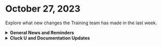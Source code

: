 # October 27, 2023

Explore what new changes the Training team has made in the last week.

<details>

<summary><strong>General News and Reminders</strong></summary>

* **Game Tip for the Week:** If you're looking to buy games for yourself or your loved ones for the holidays, stay patient for Black Friday, Cyber Monday, and beyond. It might sound obvious, but some people don't realize that even new games can get deals when the holiday sales kick-off.  Well, except for Nintendo games...&#x20;
* **ANNOUNCING: Weekly Fast Track Onboarding Sessions**
  *
* **Join us for our regularly scheduled Training:**
  * Mondays: Rewst 101 @ 12pm EST + Rewst 104 @ 1:15pm EST
  * Tuesdays: Rewst 102 @ 12pm EST + Rewst 105 @ 1:15pm EST
  * Wednesdays: Rewst 103 @ 12pm EST + Rewst 106 @ 1:15pm EST
  * Thursdays: Cluck U Office Hours @ 11am EST
* Join us in our new [Cluck-U Discord channel](https://discord.com/channels/936789089703845988/1121465945295167588) if you have any questions, comments, or concerns!

</details>

<details>

<summary><strong>Cluck U and Documentation Updates</strong></summary>

**Cluck University**

* 201 and 202 are actively being prepared for launch! Look forward to more information to sign up soon!&#x20;
* Our Discord [Getting Started](https://discord.com/channels/936789089703845988/1161387168888004618) section is now ready to use! This includes the following posts to guide you through the flow:
  * Verify Yourself into the Kewp
  * Engaging with the ROC to get Support
  * Nestle in the Kewp and see what resources and channels you have
  * Getting Familiar with Rewst&#x20;
  * Fast Track Onboarding with Group sessions
    *
  * Launch your Cluck U Experience!&#x20;
  * Take the Role Alignment Exam to help us identify how we can best support you!
* **Updates and Fixes:**
  * [103-jinja-essentials-for-workflow-automation.md](../../cluck-university/rewst-foundations-10x/103-jinja-essentials-for-workflow-automation.md "mention")Updates to page and steps

**Documentation**

* [october-20th-2023-sophos-firmware-updates-csp-connectors-and-gdap-documentation-workflows.md](../roc-open-mics/october-20th-2023-sophos-firmware-updates-csp-connectors-and-gdap-documentation-workflows.md "mention")
* **Updates and Fixes:**&#x20;
  * [internal-rewst-jinja-examples.md](../../documentation/jinja/internal-rewst-jinja-examples.md "mention")Updated

</details>
